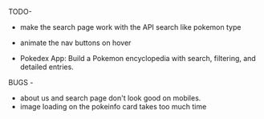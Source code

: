 TODO-

- make the search page work with the API search like pokemon type
- animate the nav buttons on hover

- Pokedex App: Build a Pokemon encyclopedia with search, filtering, and detailed entries.

BUGS -

- about us and search page don't look good on mobiles.
- image loading on the pokeinfo card takes too much time

